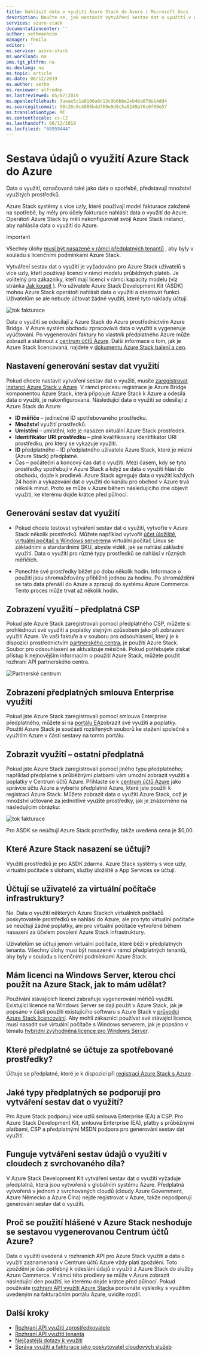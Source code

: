 ```yaml
---
title: Nahlásit data o využití Azure Stack do Azure | Microsoft Docs
description: Naučte se, jak nastavit vytváření sestav dat o využití v Azure Stack.
services: azure-stack
documentationcenter: ''
author: sethmanheim
manager: femila
editor: ''
ms.service: azure-stack
ms.workload: na
pms.tgt_pltfrm: na
ms.devlang: na
ms.topic: article
ms.date: 08/12/2019
ms.author: sethm
ms.reviewer: alfredop
ms.lastreviewed: 05/07/2019
ms.openlocfilehash: 3aeae5c1a0106a0c13c9b6bbe2eb4ba07de14dd4
ms.sourcegitcommit: 58c28c0c4086b4d769e9d8c5a8249a76c0f09e57
ms.translationtype: MT
ms.contentlocale: cs-CZ
ms.lasthandoff: 08/12/2019
ms.locfileid: "68959444"
---
```

# <a name="report-azure-stack-usage-data-to-azure"></a>Sestava údajů o využití Azure Stack do Azure

Data o využití, označovaná také jako data o spotřebě, představují množství využitých prostředků.

Azure Stack systémy s více uzly, které používají model fakturace založené na spotřebě, by měly pro účely fakturace nahlásit data o využití do Azure. Operátoři Azure Stack by měli nakonfigurovat svoji Azure Stack instanci, aby nahlásila data o využití do Azure.

> [!IMPORTANT]
> Všechny úlohy [musí být nasazené v rámci předplatných tenantů](#are-users-charged-for-the-infrastructure-vms) , aby byly v souladu s licenčními podmínkami Azure Stack.

Vytváření sestav dat o využití je vyžadováno pro Azure Stack uživatelů s více uzly, kteří používají licenci v rámci modelu průběžných plateb. Je volitelný pro zákazníky, kteří mají licenci v rámci kapacity modelu (viz stránka [Jak koupit](https://azure.microsoft.com/overview/azure-stack/how-to-buy/) ). Pro uživatele Azure Stack Development Kit (ASDK) mohou Azure Stack operátoři nahlásit data o využití a otestovat funkci. Uživatelům se ale nebude účtovat žádné využití, které tyto náklady účtují.

![tok fakturace](media/azure-stack-usage-reporting/billing-flow.png)

Data o využití se odesílají z Azure Stack do Azure prostřednictvím Azure Bridge. V Azure systém obchodu zpracovává data o využití a vygeneruje vyúčtování. Po vygenerování faktury ho vlastník předplatného Azure může zobrazit a stáhnout z [centrum účtů Azure](https://account.windowsazure.com/subscriptions). Další informace o tom, jak je Azure Stack licencovaná, najdete v [dokumentu Azure Stack balení a cen](https://go.microsoft.com/fwlink/?LinkId=842847).

## <a name="set-up-usage-data-reporting"></a>Nastavení generování sestav dat využití

Pokud chcete nastavit vytváření sestav dat o využití, musíte [zaregistrovat instanci Azure Stack v Azure](azure-stack-registration.md). V rámci procesu registrace je Azure Bridge komponentou Azure Stack, která připojuje Azure Stack k Azure a odesílá data o využití, je nakonfigurovaná. Následující data o využití se odesílají z Azure Stack do Azure:

- **ID měřiče** – jedinečné ID spotřebovaného prostředku.
- **Množství** využití prostředků.
- **Umístění** – umístění, kde je nasazen aktuální Azure Stack prostředek.
- **Identifikátor URI prostředku** – plně kvalifikovaný identifikátor URI prostředku, pro který se vykazuje využití.
- **ID** předplatného – ID předplatného uživatele Azure Stack, které je místní (Azure Stack) předplatné.
- Čas – počáteční a koncový čas dat o využití. Mezi časem, kdy se tyto prostředky spotřebují v Azure Stack a když se data o využití hlásí do obchodu, dojde k prodlevě. Azure Stack agreguje data o využití každých 24 hodin a vykazování dat o využití do kanálu pro obchod v Azure trvá několik minut. Proto se může v Azure během následujícího dne objevit využití, ke kterému dojde krátce před půlnocí.

## <a name="generate-usage-data-reporting"></a>Generování sestav dat využití

- Pokud chcete testovat vytváření sestav dat o využití, vytvořte v Azure Stack několik prostředků. Můžete například vytvořit [účet úložiště](azure-stack-provision-storage-account.md), [virtuální počítač s Windows serverem](../user/azure-stack-create-vm-template.md)a virtuální počítač Linux se základními a standardními SKU, abyste viděli, jak se nahlásí základní využití. Data o využití pro různé typy prostředků se nahlásí v různých měřičích.

- Ponechte své prostředky běžet po dobu několik hodin. Informace o použití jsou shromažďovány přibližně jednou za hodinu. Po shromáždění se tato data přenáší do Azure a zpracují do systému Azure Commerce. Tento proces může trvat až několik hodin.

## <a name="view-usage---csp-subscriptions"></a>Zobrazení využití – předplatná CSP

Pokud jste Azure Stack zaregistrovali pomocí předplatného CSP, můžete si prohlédnout své využití a poplatky stejným způsobem jako při zobrazení využití Azure. Ve vaší faktuře a v souboru pro odsouhlasení, který je k dispozici prostřednictvím [partnerského centra](https://partnercenter.microsoft.com/partner/home), je použití Azure Stack. Soubor pro odsouhlasení se aktualizuje měsíčně. Pokud potřebujete získat přístup k nejnovějším informacím o použití Azure Stack, můžete použít rozhraní API partnerského centra.

![Partnerské centrum](media/azure-stack-usage-reporting/partner-center.png)

## <a name="view-usage---enterprise-agreement-subscriptions"></a>Zobrazení předplatných smlouva Enterprise využití

Pokud jste Azure Stack zaregistrovali pomocí smlouva Enterprise předplatného, můžete si na [portálu EA](https://ea.azure.com/)zobrazit své využití a poplatky. Použití Azure Stack je součástí rozšířených souborů ke stažení společně s využitím Azure v části sestavy na tomto portálu.

## <a name="view-usage---other-subscriptions"></a>Zobrazit využití – ostatní předplatná

Pokud jste Azure Stack zaregistrovali pomocí jiného typu předplatného; například předplatné s průběžnými platbami vám umožní zobrazit využití a poplatky v Centrum účtů Azure. Přihlaste se k [centrum účtů Azure](https://account.windowsazure.com/subscriptions) jako správce účtu Azure a vyberte předplatné Azure, které jste použili k registraci Azure Stack. Můžete zobrazit data o využití Azure Stack, což je množství účtované za jednotlivé využité prostředky, jak je znázorněno na následujícím obrázku:

![tok fakturace](media/azure-stack-usage-reporting/pricing-details.png)

Pro ASDK se neúčtují Azure Stack prostředky, takže uvedená cena je $0,00.

## <a name="which-azure-stack-deployments-are-charged"></a>Které Azure Stack nasazení se účtují?

Využití prostředků je pro ASDK zdarma. Azure Stack systémy s více uzly, virtuální počítače s úlohami, služby úložiště a App Services se účtují.

## <a name="are-users-charged-for-the-infrastructure-vms"></a>Účtují se uživatelé za virtuální počítače infrastruktury?

Ne. Data o využití některých Azure Stackch virtuálních počítačů poskytovatele prostředků se nahlásí do Azure, ale pro tyto virtuální počítače se neúčtují žádné poplatky, ani pro virtuální počítače vytvořené během nasazení za účelem povolení Azure Stack infrastruktury.  

Uživatelům se účtují jenom virtuální počítače, které běží v předplatných tenanta. Všechny úlohy musí být nasazené v rámci předplatných tenantů, aby byly v souladu s licenčními podmínkami Azure Stack.

## <a name="i-have-a-windows-server-license-i-want-to-use-on-azure-stack-how-do-i-do-it"></a>Mám licenci na Windows Server, kterou chci použít na Azure Stack, jak to mám udělat?

Používání stávajících licencí zabraňuje vygenerování měřičů využití. Existující licence na Windows Server se dají použít v Azure Stack, jak je popsáno v části použití existujícího softwaru s Azure Stack v [průvodci Azure Stack licencování](https://go.microsoft.com/fwlink/?LinkId=851536). Aby mohli zákazníci používat své stávající licence, musí nasadit své virtuální počítače s Windows serverem, jak je popsáno v tématu [hybridní zvýhodněná licence pro Windows Server](/azure/virtual-machines/windows/hybrid-use-benefit-licensing).

## <a name="which-subscription-is-charged-for-the-resources-consumed"></a>Které předplatné se účtuje za spotřebované prostředky?

Účtuje se předplatné, které je k dispozici při [registraci Azure Stack s Azure](azure-stack-registration.md) .

## <a name="what-types-of-subscriptions-are-supported-for-usage-data-reporting"></a>Jaké typy předplatných se podporují pro vytváření sestav dat o využití?

Pro Azure Stack podporují více uzlů smlouva Enterprise (EA) a CSP. Pro Azure Stack Development Kit, smlouva Enterprise (EA), platby s průběžnými platbami, CSP a předplatnými MSDN podpora pro generování sestav dat využití.

## <a name="does-usage-data-reporting-work-in-sovereign-clouds"></a>Funguje vytváření sestav údajů o využití v cloudech z svrchovaného díla?

V Azure Stack Development Kit vytváření sestav dat o využití vyžaduje předplatná, která jsou vytvořená v globálním systému Azure. Předplatná vytvořená v jednom z svrchovaných cloudů (cloudy Azure Government, Azure Německo a Azure Čína) nejde registrovat v Azure, takže nepodporují generování sestav dat o využití.

## <a name="why-doesnt-the-usage-reported-in-azure-stack-match-the-report-generated-from-azure-account-center"></a>Proč se použití hlášené v Azure Stack neshoduje se sestavou vygenerovanou Centrum účtů Azure?

Data o využití uvedená v rozhraních API pro Azure Stack využití a data o využití zaznamenaná v Centrum účtů Azure vždy platí zpoždění. Toto zpoždění je čas potřebný k odeslání údajů o využití z Azure Stack do služby Azure Commerce. V rámci této prodlevy se může v Azure zobrazit následující den použití, ke kterému dojde krátce před půlnocí. Pokud používáte [rozhraní API využití Azure Stack](azure-stack-provider-resource-api.md)a porovnáte výsledky s využitím uvedeným na fakturačním portálu Azure, uvidíte rozdíl.

## <a name="next-steps"></a>Další kroky

- [Rozhraní API využití zprostředkovatele](azure-stack-provider-resource-api.md)  
- [Rozhraní API využití tenanta](azure-stack-tenant-resource-usage-api.md)
- [Nejčastější dotazy k využití](azure-stack-usage-related-faq.md)
- [Správa využití a fakturace jako poskytovatel cloudových služeb](azure-stack-add-manage-billing-as-a-csp.md)
